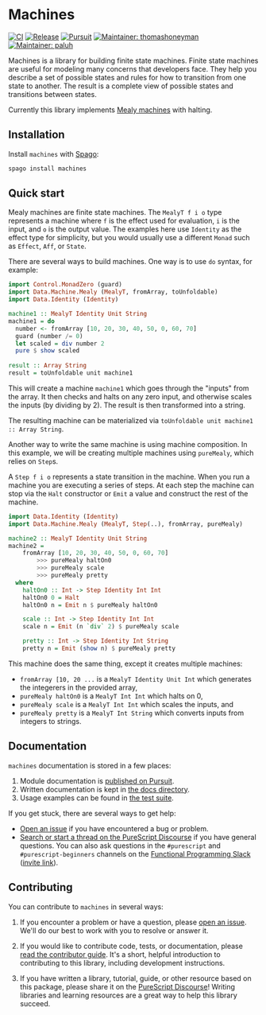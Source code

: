 # Machines

[![CI](https://github.com/purescript-contrib/purescript-machines/workflows/CI/badge.svg?branch=main)](https://github.com/purescript-contrib/purescript-machines/actions?query=workflow%3ACI+branch%3Amain)
[![Release](http://img.shields.io/github/release/purescript-contrib/purescript-machines.svg)](https://github.com/purescript-contrib/purescript-machines/releases)
[![Pursuit](http://pursuit.purescript.org/packages/purescript-machines/badge)](http://pursuit.purescript.org/packages/purescript-machines)
[![Maintainer: thomashoneyman](https://img.shields.io/badge/maintainer-thomashoneyman-teal.svg)](http://github.com/thomashoneyman)
[![Maintainer: paluh](https://img.shields.io/badge/maintainer-paluh-teal.svg)](http://github.com/paluh)

Machines is a library for building finite state machines. Finite state machines are useful for modeling many concerns that developers face. They help you describe a set of possible states and rules for how to transition from one state to another. The result is a complete view of possible states and transitions between states.

Currently this library implements [Mealy machines](https://en.wikipedia.org/wiki/Mealy_machine) with halting.

## Installation

Install `machines` with [Spago](https://github.com/purescript/spago):

```sh
spago install machines
```

## Quick start

Mealy machines are finite state machines. The `MealyT f i o` type represents a machine where `f` is the effect used for evaluation, `i` is the input, and `o` is the output value. The examples here use `Identity` as the effect type for simplicity, but you would usually use a different `Monad` such as `Effect`, `Aff`, or `State`.

There are several ways to build machines. One way is to use `do` syntax,
for example:

```purescript
import Control.MonadZero (guard)
import Data.Machine.Mealy (MealyT, fromArray, toUnfoldable)
import Data.Identity (Identity)

machine1 :: MealyT Identity Unit String
machine1 = do
  number <- fromArray [10, 20, 30, 40, 50, 0, 60, 70]
  guard (number /= 0)
  let scaled = div number 2
  pure $ show scaled
  
result :: Array String
result = toUnfoldable unit machine1
```

This will create a machine `machine1` which goes through the "inputs"
from the array. It then checks and halts on any zero input, and otherwise
scales the inputs (by dividing by 2). The result is then transformed into a string.

The resulting machine can be materialized via `toUnfoldable unit machine1 :: Array String`.

Another way to write the same machine is using machine composition. In this example, we will be creating multiple machines using `pureMealy`, which relies on `Step`s.

A `Step f i o` represents a state transition in the machine. When you run a machine you are executing a series of steps. At each step the machine can stop via the `Halt` constructor or `Emit` a value and construct the rest of the machine.

```purescript
import Data.Identity (Identity)
import Data.Machine.Mealy (MealyT, Step(..), fromArray, pureMealy)

machine2 :: MealyT Identity Unit String
machine2 =
    fromArray [10, 20, 30, 40, 50, 0, 60, 70]
        >>> pureMealy haltOn0
        >>> pureMealy scale
        >>> pureMealy pretty
  where
    haltOn0 :: Int -> Step Identity Int Int
    haltOn0 0 = Halt
    haltOn0 n = Emit n $ pureMealy haltOn0

    scale :: Int -> Step Identity Int Int
    scale n = Emit (n `div` 2) $ pureMealy scale

    pretty :: Int -> Step Identity Int String
    pretty n = Emit (show n) $ pureMealy pretty
```

This machine does the same thing, except it creates multiple machines:

- `fromArray [10, 20 ...` is a `MealyT Identity Unit Int` which generates
    the integerers in the provided array,
- `pureMealy haltOn0` is a `MealyT Int Int` which halts on 0,
- `pureMealy scale` is a `MealyT Int Int` which scales the inputs, and
- `pureMealy pretty` is a `MealyT Int String` which converts inputs
    from integers to strings.

## Documentation

`machines` documentation is stored in a few places:

1. Module documentation is [published on Pursuit](https://pursuit.purescript.org/packages/purescript-machines).
2. Written documentation is kept in [the docs directory](./docs).
3. Usage examples can be found in [the test suite](./test).

If you get stuck, there are several ways to get help:

- [Open an issue](https://github.com/purescript-contrib/purescript-machines/issues) if you have encountered a bug or problem.
- [Search or start a thread on the PureScript Discourse](https://discourse.purescript.org) if you have general questions. You can also ask questions in the `#purescript` and `#purescript-beginners` channels on the [Functional Programming Slack](https://functionalprogramming.slack.com) ([invite link](https://fpchat-invite.herokuapp.com/)).

## Contributing

You can contribute to `machines` in several ways:

1. If you encounter a problem or have a question, please [open an issue](https://github.com/purescript-contrib/purescript-machines/issues). We'll do our best to work with you to resolve or answer it.

2. If you would like to contribute code, tests, or documentation, please [read the contributor guide](./CONTRIBUTING.md). It's a short, helpful introduction to contributing to this library, including development instructions.

3. If you have written a library, tutorial, guide, or other resource based on this package, please share it on the [PureScript Discourse](https://discourse.purescript.org)! Writing libraries and learning resources are a great way to help this library succeed.
